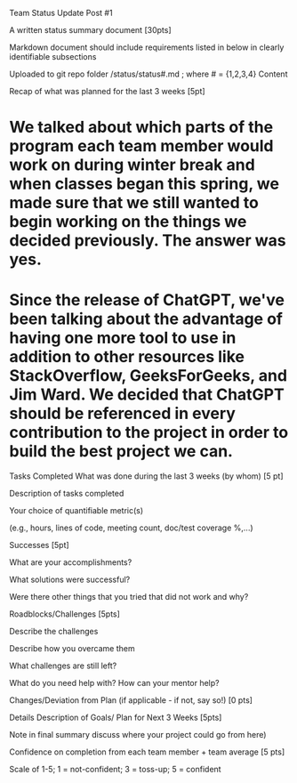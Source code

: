 Team Status Update Post #1

A written status summary document [30pts]

Markdown document should include requirements listed in below in clearly identifiable subsections

Uploaded to git repo folder /status/status​#​.md ; where # = {1,2,3,4}
Content

Recap of what was planned for the last 3 weeks [5pt]

# We talked about which parts of the program each team member would work on during winter break and when classes began this spring, we made sure that we still wanted to begin working on the things we decided previously. The answer was yes. 

# Since the release of ChatGPT, we've been talking about the advantage of having one more tool to use in addition to other resources like StackOverflow, GeeksForGeeks, and Jim Ward. We decided that ChatGPT should be referenced in every contribution to the project in order to build the best project we can.  

Tasks Completed What was done during the last 3 weeks (by whom) [5 pt]

Description of tasks completed


Your choice of quantifiable metric(s)

(e.g., hours, lines of code, meeting count, doc/test coverage %,...)


Successes [5pt]

What are your accomplishments?


What solutions were successful?


Were there other things that you tried that did not work and why?


Roadblocks/Challenges [5pts]

Describe the challenges


Describe how you overcame them


What challenges are still left?


What do you need help with? How can your mentor help?


Changes/Deviation from Plan ​(if applicable - if not, say so!) [0 pts]


Details Description of Goals/ Plan for ​Next 3 Weeks [5pts]

Note in final summary discuss where your project could go from here)


Confidence on completion from each team member + team average [5 pts]

Scale of 1-5; 1 = not-confident; 3 = toss-up; 5 = confident

